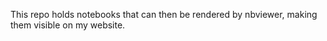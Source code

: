 This repo holds notebooks that can then be rendered by nbviewer, making them visible on my website.
